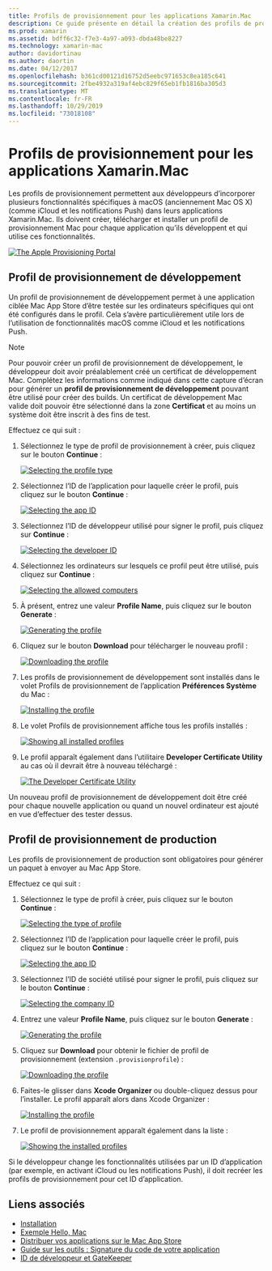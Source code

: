 ```yaml
---
title: Profils de provisionnement pour les applications Xamarin.Mac
description: Ce guide présente en détail la création des profils de provisionnement nécessaires qui seront exigés pour publier une application Xamarin.Mac.
ms.prod: xamarin
ms.assetid: bdff6c32-f7e3-4a97-a093-dbda48be8227
ms.technology: xamarin-mac
author: davidortinau
ms.author: daortin
ms.date: 04/12/2017
ms.openlocfilehash: b361cd00121d16752d5eebc971653c8ea185c641
ms.sourcegitcommit: 2fbe4932a319af4ebc829f65eb1fb1816ba305d3
ms.translationtype: MT
ms.contentlocale: fr-FR
ms.lasthandoff: 10/29/2019
ms.locfileid: "73018108"
---
```

# <a name="provisioning-profiles-for-xamarinmac-apps"></a>Profils de provisionnement pour les applications Xamarin.Mac

Les profils de provisionnement permettent aux développeurs d’incorporer plusieurs fonctionnalités spécifiques à macOS (anciennement Mac OS X) (comme iCloud et les notifications Push) dans leurs applications Xamarin.Mac. Ils doivent créer, télécharger et installer un profil de provisionnement Mac pour chaque application qu’ils développent et qui utilise ces fonctionnalités.

[![](profiles-images/certif13.png "The Apple Provisioning Portal")](profiles-images/certif13.png#lightbox)

<a name="Development_Provisioning_Profile" />

## <a name="development-provisioning-profile"></a>Profil de provisionnement de développement

Un profil de provisionnement de développement permet à une application ciblée Mac App Store d’être testée sur les ordinateurs spécifiques qui ont été configurés dans le profil. Cela s’avère particulièrement utile lors de l’utilisation de fonctionnalités macOS comme iCloud et les notifications Push.

> [!NOTE]
> Pour pouvoir créer un profil de provisionnement de développement, le développeur doit avoir préalablement créé un certificat de développement Mac. Complétez les informations comme indiqué dans cette capture d’écran pour générer un **profil de provisionnement de développement** pouvant être utilisé pour créer des builds. Un certificat de développement Mac valide doit pouvoir être sélectionné dans la zone **Certificat** et au moins un système doit être inscrit à des fins de test.

Effectuez ce qui suit :

1. Sélectionnez le type de profil de provisionnement à créer, puis cliquez sur le bouton **Continue** : 

    [![](profiles-images/certif14.png "Selecting the profile type")](profiles-images/certif14.png#lightbox)
2. Sélectionnez l’ID de l’application pour laquelle créer le profil, puis cliquez sur le bouton **Continue** : 

    [![](profiles-images/certif15.png "Selecting the app ID")](profiles-images/certif15.png#lightbox)
3. Sélectionnez l’ID de développeur utilisé pour signer le profil, puis cliquez sur **Continue** : 

    [![](profiles-images/certif16.png "Selecting the developer ID")](profiles-images/certif16.png#lightbox)
4. Sélectionnez les ordinateurs sur lesquels ce profil peut être utilisé, puis cliquez sur **Continue** : 

    [![](profiles-images/certif17.png "Selecting the allowed computers")](profiles-images/certif17.png#lightbox)
5. À présent, entrez une valeur **Profile Name**, puis cliquez sur le bouton **Generate** : 

    [![](profiles-images/certif18.png "Generating the profile")](profiles-images/certif18.png#lightbox)
6. Cliquez sur le bouton **Download** pour télécharger le nouveau profil : 

    [![](profiles-images/certif19.png "Downloading the profile")](profiles-images/certif19.png#lightbox)
7. Les profils de provisionnement de développement sont installés dans le volet Profils de provisionnement de l’application **Préférences Système** du Mac : 

    [![](profiles-images/certif20.png "Installing the profile")](profiles-images/certif20.png#lightbox)
8. Le volet Profils de provisionnement affiche tous les profils installés : 

    [![](profiles-images/image47.png "Showing all installed profiles")](profiles-images/image47.png#lightbox)
9. Le profil apparaît également dans l’utilitaire **Developer Certificate Utility** au cas où il devrait être à nouveau téléchargé : 

    [![](profiles-images/image48.png "The Developer Certificate Utility")](profiles-images/image48.png#lightbox)

Un nouveau profil de provisionnement de développement doit être créé pour chaque nouvelle application ou quand un nouvel ordinateur est ajouté en vue d’effectuer des tester dessus.

<a name="Production_Provisioning_Profile" />

## <a name="production-provisioning-profile"></a>Profil de provisionnement de production

Les profils de provisionnement de production sont obligatoires pour générer un paquet à envoyer au Mac App Store.

Effectuez ce qui suit :

1. Sélectionnez le type de profil à créer, puis cliquez sur le bouton **Continue** : 

    [![](profiles-images/certif21.png "Selecting the type of profile")](profiles-images/certif21.png#lightbox)
2. Sélectionnez l’ID de l’application pour laquelle créer le profil, puis cliquez sur le bouton **Continue** : 

    [![](profiles-images/certif15.png "Selecting the app ID")](profiles-images/certif15.png#lightbox)
3. Sélectionnez l’ID de société utilisé pour signer le profil, puis cliquez sur le bouton **Continue** : 

    [![](profiles-images/certif23.png "Selecting the company ID")](profiles-images/certif23.png#lightbox)
4. Entrez une valeur **Profile Name**, puis cliquez sur le bouton **Generate** : 

    [![](profiles-images/certif24.png "Generating the profile")](profiles-images/certif24.png#lightbox)
5. Cliquez sur **Download** pour obtenir le fichier de profil de provisionnement (extension `.provisionprofile`) : 

    [![](profiles-images/certif25.png "Downloading the profile")](profiles-images/certif25.png#lightbox)
6. Faites-le glisser dans **Xcode Organizer** ou double-cliquez dessus pour l’installer. Le profil apparaît alors dans Xcode Organizer : 

    [![](profiles-images/image51.png "Installing the profile")](profiles-images/image51.png#lightbox)
7. Le profil de provisionnement apparaît également dans la liste : 

    [![](profiles-images/certif26.png "Showing the installed profiles")](profiles-images/certif26.png#lightbox)

Si le développeur change les fonctionnalités utilisées par un ID d’application (par exemple, en activant iCloud ou les notifications Push), il doit recréer les profils de provisionnement pour cet ID d’application.

## <a name="related-links"></a>Liens associés

- [Installation](~//mac/get-started/installation.md)
- [Exemple Hello, Mac](~//mac/get-started/hello-mac.md)
- [Distribuer vos applications sur le Mac App Store](https://developer.apple.com/devcenter/mac/checklist/)
- [Guide sur les outils : Signature du code de votre application](https://developer.apple.com/library/mac/#documentation/ToolsLanguages/Conceptual/OSXWorkflowGuide/CodeSigning/CodeSigning.html)
- [ID de développeur et GateKeeper](https://developer.apple.com/resources/developer-id/)

